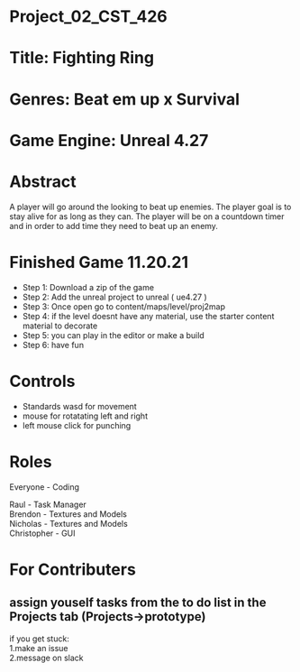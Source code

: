 # Project_02_CST_426

# Title: Fighting Ring 
# Genres: Beat em up x Survival 
# Game Engine: Unreal 4.27
# Abstract 
A player will go around the looking to beat up enemies. The player goal is to stay alive for as long as they can. The player will be on a countdown 
timer and in order to add time they need to beat up an enemy. 

# Finished Game 11.20.21
- Step 1: Download a zip of the game 
- Step 2: Add the unreal project to unreal ( ue4.27 ) 
- Step 3: Once open go to content/maps/level/proj2map 
- Step 4: if the level doesnt have any material, use the starter content material to decorate 
- Step 5: you can play in the editor or make a build 
- Step 6: have fun

# Controls 
- Standards wasd for movement 
- mouse for rotatating left and right 
- left mouse click for punching 




# Roles
Everyone - Coding 

Raul - Task Manager  
Brendon - Textures and Models  
Nicholas - Textures and Models  
Christopher - GUI 

# For Contributers 
assign youself tasks from the to do list in the Projects tab (Projects->prototype)  
-------------------
if you get stuck:  
1.make an issue  
2.message on slack
